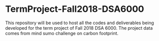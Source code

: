 # TermProject-Fall2018-DSA6000
This repository will be used to host all the codes and deliverables being developed for the term project of Fall 2018 DSA 6000.
The project data comes from mind sumo challenge on carbon footprint.
